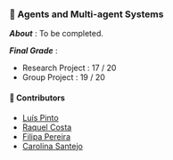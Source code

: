 ### :pushpin: Agents and Multi-agent Systems

***About*** : To be completed.

***Final Grade*** : 
  - Research Project : 17 / 20
  - Group Project  : 19 / 20

#### :handshake: Contributors 
- [Luís Pinto](https://github.com/L-Pinto)
- [Raquel Costa](https://github.com/chelesgaroth)
- [Filipa Pereira](https://github.com/FilipaPereira00)
- [Carolina Santejo](https://github.com/CarolinaSantejo)


